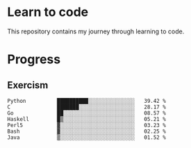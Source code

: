 # Learn to code

This repository contains my journey through learning to code.

# Progress

## Exercism

<!--START_SECTION:progress-->
```text
Python          ██████████░░░░░░░░░░░░░░░   39.42 % 
C               ███████░░░░░░░░░░░░░░░░░░   28.17 % 
Go              ██░░░░░░░░░░░░░░░░░░░░░░░   08.57 % 
Haskell         █▒░░░░░░░░░░░░░░░░░░░░░░░   05.21 % 
Perl5           ▓░░░░░░░░░░░░░░░░░░░░░░░░   03.23 % 
Bash            ▓░░░░░░░░░░░░░░░░░░░░░░░░   02.25 % 
Java            ▒░░░░░░░░░░░░░░░░░░░░░░░░   01.52 % 
```
<!--END_SECTION:progress-->
